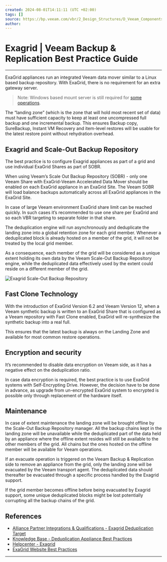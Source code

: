 ```yaml
---
created: 2024-08-01T14:11:11 (UTC +02:00)
tags: []
source: https://bp.veeam.com/vbr/2_Design_Structures/D_Veeam_Components/D_backup_repositories/exagrid.html
author: 
---
```


# Exagrid | Veeam Backup & Replication Best Practice Guide

---
ExaGrid appliances run an integrated Veeam data mover similar to a Linux based backup repository. With ExaGrid, there is no requirement for an extra gateway server.

> Note: Windows based mount server is still required for [some operations](https://helpcenter.veeam.com/docs/backup/vsphere/mount_server.html?ver=120).

The “landing zone” (which is the zone that will hold most recent set of data) must have sufficient capacity to keep at least one uncompressed full backup and one incremental backup. This ensures Backup copy, SureBackup, Instant VM Recovery and item-level restores will be usable for the latest restore point without rehydration overhead.

## [](https://bp.veeam.com/vbr/2_Design_Structures/D_Veeam_Components/D_backup_repositories/exagrid.html#exagrid-and-scale-out-backup-repository)Exagrid and Scale-Out Backup Repository

The best practice is to configure Exagrid appliances as part of a grid and use individual ExaGrid Shares as part of SOBR.

When using Veeam’s Scale Out Backup Repository (SOBR) - only one Veeam Share with ExaGrid-Veeam Accelerated Data Mover should be enabled on each ExaGrid appliance in an ExaGrid Site. The Veeam SOBR will load balance backups automatically across all ExaGrid appliances in the ExaGrid Site.

In case of large Veeam environment ExaGrid share limit can be reached quickly. In such cases it’s recommended to use one share per ExaGrid and so each VBR targeting to separate folder in that share.

The deduplication engine will run asynchronously and deduplicate the landing zone into a global retention zone for each grid member. Whenever a deduplicated block is already hosted on a member of the grid, it will not be treated by the local grid member.

As a consequence, each member of the grid will be considered as a unique extent holding its own data by the Veeam Scale-Out Backup Repository engine, while the deduplicated data effectively used by the extent could reside on a different member of the grid.

![Exagrid Scale-Out Backup Repository](https://bp.veeam.com/vbr/2_Design_Structures/D_Veeam_Components/D_backup_repositories/media/Deduplication_exagrid.png)

## [](https://bp.veeam.com/vbr/2_Design_Structures/D_Veeam_Components/D_backup_repositories/exagrid.html#fast-clone-technology)Fast Clone Technology

With the introduction of ExaGrid Version 6.2 and Veeam Version 12, when a Veeam synthetic backup is written to an ExaGrid Share that is configured as a Veeam repository with Fast Clone enabled, ExaGrid will re-synthesize the synthetic backup into a real full.

This ensures that the latest backup is always on the Landing Zone and available for most common restore operations.

## [](https://bp.veeam.com/vbr/2_Design_Structures/D_Veeam_Components/D_backup_repositories/exagrid.html#encryption-and-security)Encryption and security

It’s recommended to disable data encryption on Veeam side, as it has a negative effect on the deduplication ratio.

In case data encryption is required, the best practice is to use ExaGrid systems with Self-Encrypting Drive. However, the decision have to be done in advance, as upgrade from un-encrypted ExaGrid system to encrypted is possible only through replacement of the hardware itself.

## [](https://bp.veeam.com/vbr/2_Design_Structures/D_Veeam_Components/D_backup_repositories/exagrid.html#maintenance)Maintenance

In case of extent maintenance the landing zone will be brought offline by the Scale-Out Backup Repository manager. All the backup chains kept in the landing zone will be unavailable while the deduplicated part of the data held by an appliance where the offline extent resides will still be available to the other members of the grid. All chains but the ones hosted on the offline member will be available for Veeam operations.

If an evacuate operation is triggered on the Veeam Backup & Replication side to remove an appliance from the grid, only the landing zone will be evacuated by the Veeam transport agent. The deduplicated data should thereafter be evacuated through a specific process handled by the Exagrid support.

If the grid member becomes offline before being evacuated by Exagrid support, some unique deduplicated blocks might be lost potentially corrupting all the backup chains of the grid.

## [](https://bp.veeam.com/vbr/2_Design_Structures/D_Veeam_Components/D_backup_repositories/exagrid.html#references)References

-   [Alliance Partner Integrations & Qualifications - Exagrid Deduplication Target](https://www.veeam.com/alliance-partner-integrations-qualifications.html?type=deduplication-target&alliancePartner=exagrid)
-   [Knowledge Base - Deduplication Appliance Best Practices](https://www.veeam.com/kb1745)
-   [Helpcenter - Exagrid](https://helpcenter.veeam.com/docs/backup/vsphere/deduplicating_appliance_exgrid.html)
-   [ExaGrid Website Best Practices](https://www.exagrid.com/exagrid-products/product-architecture/veeam-kbxxxxx/)

___
